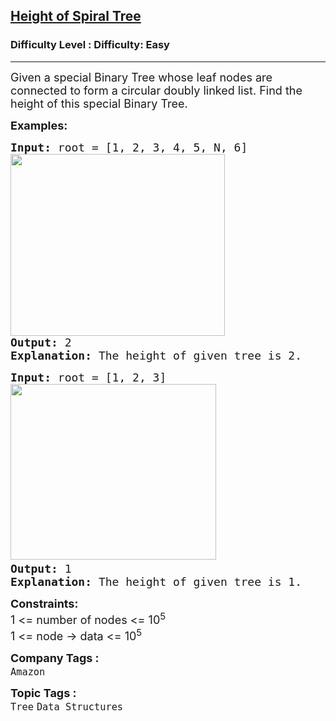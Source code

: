 <h2><a href="https://www.geeksforgeeks.org/problems/height-of-spiral-tree/1?page=2&category=Tree&difficulty=Easy,Medium&status=unsolved,attempted&sortBy=accuracy">Height of Spiral Tree</a></h2><h3>Difficulty Level : Difficulty: Easy</h3><hr><div class="problems_problem_content__Xm_eO"><p><span style="font-size: 18px;">Given a special Binary Tree&nbsp;whose leaf nodes are connected to form a circular doubly linked list. Find the height of this special Binary Tree.</span></p>
<p><span style="font-size: 18px;"><strong>Examples:</strong></span></p>
<pre><span style="font-size: 18px;"><strong>Input: </strong>root = [1, 2, 3, 4, 5, N, 6]<strong><br><img src="https://media.geeksforgeeks.org/img-practice/prod/addEditProblem/880972/Web/Other/blobid0_1732865147.png" width="343" height="291"><br></strong></span><span style="font-size: 18px;"><strong>Output: </strong>2<strong>
Explanation: </strong>The height of given tree is 2.</span>
</pre>
<pre><span style="font-size: 18px;"><strong>Input: </strong>root = [1, 2, 3]<strong><br></strong><img src="https://media.geeksforgeeks.org/img-practice/prod/addEditProblem/880972/Web/Other/blobid0_1732863453.png" alt="" width="329" height="281"><strong>
Output: </strong>1<br><strong>Explanation: </strong>The height of given tree is 1.</span></pre>
<p><span style="font-size: 18px;"><strong>Constraints:</strong><br>1 &lt;= number of nodes &lt;= 10<sup>5<br></sup>1 &lt;= node -&gt; data &lt;= 10<sup>5</sup></span></p></div><p><span style=font-size:18px><strong>Company Tags : </strong><br><code>Amazon</code>&nbsp;<br><p><span style=font-size:18px><strong>Topic Tags : </strong><br><code>Tree</code>&nbsp;<code>Data Structures</code>&nbsp;